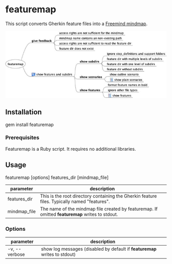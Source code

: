 # featuremap

This script converts Gherkin feature files into a [Freemind mindmap](http://freemind.sourceforge.net/wiki/index.php/Main_Page).

![sample featuremap](doc/img/featuremap_rb.jpeg)

## Installation

gem install featuremap

### Prerequisites

Featuremap is a Ruby script. It requires no additional libraries.

## Usage
featuremap [options] features_dir [mindmap_file]

|parameter|description|
|---------|-----------|
|features_dir|This is the root directory containing the Gherkin feature files. Typically named "features".|
|mindmap_file|The name of the mindmap file created by featuremap. If omitted **featuremap** writes to stdout.|

### Options

|parameter|description|
|---------|-----------|
|-v, --verbose| show log messages (disabled by default if **featuremap** writes to stdout)|
